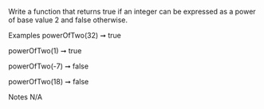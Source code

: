 Write a function that returns true if an integer can be expressed as a power of base value 2 and false otherwise.

Examples
powerOfTwo(32) ➞ true

powerOfTwo(1) ➞ true

powerOfTwo(-7) ➞ false

powerOfTwo(18) ➞ false

Notes
N/A